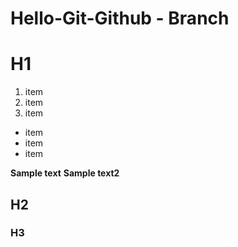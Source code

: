 # Hello-Git-Github - Branch


# H1

1. item
2. item
3. item

* item
* item
* item
  
**Sample text**
__Sample text2__
## H2
### H3
